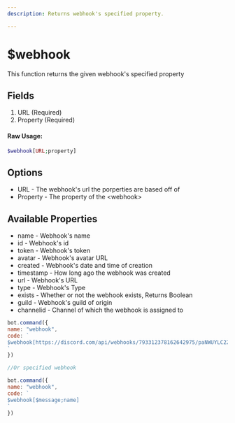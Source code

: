 ```yaml
---
description: Returns webhook's specified property.

---
```


# $webhook

This function returns the given webhook's specified property

## Fields

1. URL \(Required\)
2. Property \(Required\)

#### Raw Usage: 
```php
$webhook[URL;property]
```

## Options

* URL - The webhook's url the porperties are based off of
* Property - The property of the &lt;webhook&gt;

## Available Properties

* name - Webhook's name
* id - Webhook's id
* token - Webhook's token
* avatar - Webhook's avatar URL
* created - Webhook's date and time of creation
* timestamp - How long ago the webhook was created
* url - Webhook's URL
* type - Webhook's Type
* exists - Whether or not the webhook exists, Returns Boolean
* guild - Webhook's guild of origin
* channelid - Channel of which the webhook is assigned to

```javascript
bot.command({
name: "webhook",
code: `
$webhook[https://discord.com/api/webhooks/793312378162642975/paNWUYLC22oL-t2hbYeu3zrwWXNfVxjn4TmDDVTISNVRbytCbptYM4DETJDTPzG-1JcA;name]
`
})

//Or specified webhook

bot.command({
name: "webhook",
code: `
$webhook[$message;name]
`
})
```

